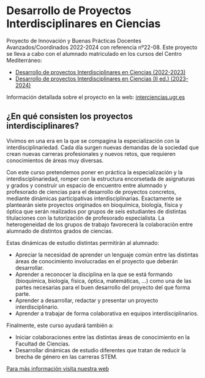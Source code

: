 # Desarrollo de Proyectos Interdisciplinares en Ciencias

Proyecto de Innovación y Buenas Prácticas Docentes Avanzados/Coordinados 2022-2024 con referencia nº22-08. Este proyecto se lleva a cabo con el alumnado matriculado en los cursos del Centro Mediterráneo:
* [Desarrollo de proyectos Interdisciplinares en Ciencias (2022-2023)](https://cemed.ugr.es/curso/22gr55/)
* [Desarrollo de proyectos Interdisciplinares en Ciencias (II ed.) (2023-2024)](https://cemed.ugr.es/curso/23gr48/)

Información detallada sobre el proyecto en la web: [interciencias.ugr.es](https://interciencias.ugr.es/)

## ¿En qué consisten los proyectos interdisciplinares?

Vivimos en una era en la que se compagina la especialización con la interdisciplinariedad. Cada día surgen nuevas demandas de la sociedad que crean nuevas carreras profesionales y nuevos retos, que requieren conocimientos de áreas muy diversas.

Con este curso pretendemos poner en práctica la especialización y la interdisciplinariedad, romper con la estructura encorsetada de asignaturas y grados y construir un espacio de encuentro entre alumnado y profesorado de ciencias para el desarrollo de proyectos concretos, mediante dinámicas participativas interdisciplinarias. Exactamente se plantearán siete proyectos originados en bioquímica, biología, física y óptica que serán realizados por grupos de seis estudiantes de distintas titulaciones con la tutorización de profesorado especialista. La heterogeneidad de los grupos de trabajo favorecerá la colaboración entre alumnado de distintos grados de ciencias.

Estas dinámicas de estudio distintas permitirán al alumnado:

* Apreciar la necesidad de aprender un lenguaje común entre las distintas áreas de conocimiento involucradas en el proyecto que deberán desarrollar.
* Aprender a reconocer la disciplina en la que se está formando (bioquímica, biología, física, óptica, matemáticas, …) como una de las partes necesarias para el buen desarrollo del proyecto del que forma parte.
* Aprender a desarrollar, redactar y presentar un proyecto interdisciplinario.
* Aprender a trabajar de forma colaborativa en equipos interdisciplinarios.

Finalmente, este curso ayudará también a:

* Iniciar colaboraciones entre las distintas áreas de conocimiento en la Facultad de Ciencias.
* Desarrollar dinámicas de estudio diferentes que tratan de reducir la brecha de género en las carreras STEM.

[Para más información visita nuestra web]("https://interciencias.ugr.es/)